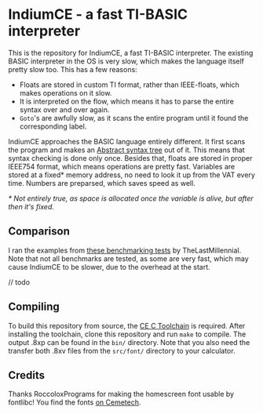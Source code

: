 # IndiumCE - a fast TI-BASIC interpreter
This is the repository for IndiumCE, a fast TI-BASIC interpreter. The existing
BASIC interpreter in the OS is very slow, which makes the language itself pretty
slow too. This has a few reasons:
- Floats are stored in custom TI format, rather than IEEE-floats, which makes
  operations on it slow.
- It is interpreted on the flow, which means it has to parse the entire syntax
  over and over again.
- `Goto`'s are awfully slow, as it scans the entire program until it found the
  corresponding label.

IndiumCE approaches the BASIC language entirely different. It first scans the
program and makes an [Abstract syntax tree](https://en.wikipedia.org/wiki/Abstract_syntax_tree)
out of it. This means that syntax checking is done only once. Besides that,
floats are stored in proper IEEE754 format, which means operations are pretty
fast. Variables are stored at a fixed* memory address, no need to look it up
from the VAT every time. Numbers are preparsed, which saves speed as well.

_* Not entirely true, as space is allocated once the variable is alive, but
after then it's fixed._

## Comparison
I ran the examples from [these benchmarking tests](https://www.cemetech.net/forum/viewtopic.php?t=14085)
by TheLastMillennial. Note that not all benchmarks are tested, as some are very
fast, which may cause IndiumCE to be slower, due to the overhead at the start.

// todo

## Compiling
To build this repository from source, the [CE C Toolchain](https://github.com/CE-Programming/toolchain)
is required. After installing the toolchain, clone this repository and run
`make` to compile. The output .8xp can be found in the `bin/` directory. Note that
you also need the transfer both .8xv files from the `src/font/` directory to your
calculator.

## Credits
Thanks RoccoloxPrograms for making the homescreen font usable by fontlibc! You
find the fonts [on Cemetech](https://www.cemetech.net/downloads/files/2143/x2531).